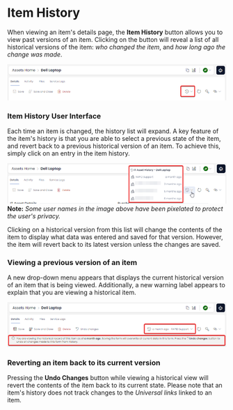 # Item History

When viewing an item's details page, the **Item History** button allows you to view past versions of an item. Clicking on the button will reveal a list of all historical versions of the item: *who changed the item*, and *how long ago the change was made*.

![A screenshot depiciting the location of the "Item History" button in Rapid Standard. The button is found by opening an item's details page, and then pressing the button that resembles a clock being turned back.](<Item History Button Location.png>)

### Item History User Interface

Each time an item is changed, the history list will expand. A key feature of the item's history is that you are able to select a previous state of the item, and revert back to a previous historical version of an item. To achieve this, simply click on an entry in the item history.

![A screenshot depicting the item history list. The screenshot is annotated with a red box that highlights the different historical items that can be selected or clicked on. Some items have been pixelated to protect user privacy.](<Item History List.png>)
**Note:** *Some user names in the image above have been pixelated to protect the user's privacy.*

Clicking on a historical version from this list will change the contents of the item to display what data was entered and saved for that version. However, the item will revert back to its latest version unless the changes are saved.

### Viewing a previous version of an item

A new drop-down menu appears that displays the current historical version of an item that is being viewed. Additionally, a new warning label appears to explain that you are viewing a historical item.

![A screenshot that shows how an item's details page is displayed when viewing an item's history. A new dropdown menu explains what version is being viewed, and an information box explains how to undo any historical version changes, if desired. The screenshot is annotated with two red boxes that indicate these two sections of the details page.](<Item History Labels.png>)

### Reverting an item back to its current version

Pressing the **Undo Changes** button while viewing a historical view will revert the contents of the item back to its current state. Please note that an item's history does not track changes to the *Universal links* linked to an item.